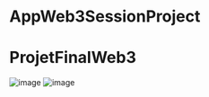 # AppWeb3SessionProject
# ProjetFinalWeb3

![image](https://user-images.githubusercontent.com/59217113/151914604-ab038a5c-dbb0-4ac8-abdb-14818e63ccdc.png)
![image](https://user-images.githubusercontent.com/59217113/151914616-cd90e562-7943-402f-9fa5-57ececaa5c42.png)
